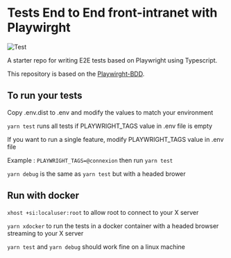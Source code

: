 # Tests End to End front-intranet with Playwirght

![Test](https://github.com/vitalets/playwright-bdd/workflows/test/badge.svg)

A starter repo for writing E2E tests based on Playwright using Typescript.

This repository is based on the [Playwirght-BDD](https://vitalets.github.io/playwright-bdd/).

## To run your tests

Copy .env.dist to .env and modify the values to match your environment

`yarn test` runs all tests if PLAYWRIGHT_TAGS value in .env file is empty

If you want to run a single feature, modify PLAYWRIGHT_TAGS value in .env file

Example : `PLAYWRIGHT_TAGS=@connexion` then run `yarn test`

`yarn debug` is the same as `yarn test` but with a headed brower

## Run with docker

`xhost +si:localuser:root` to allow root to connect to your X server

`yarn xdocker` to run the tests in a docker container with a headed browser streaming to your X server

`yarn test` and `yarn debug` should work fine on a linux machine